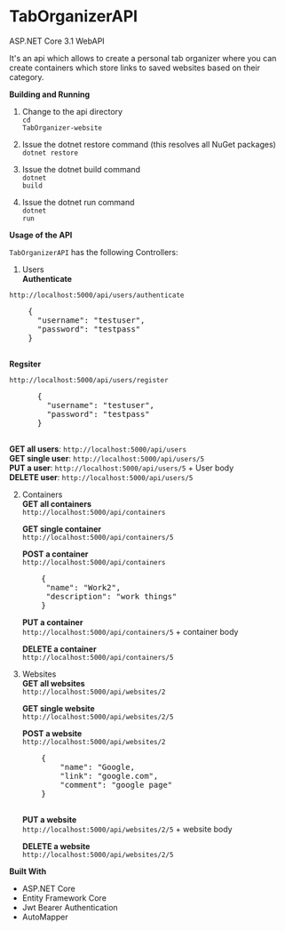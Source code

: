 # TabOrganizerAPI
ASP.NET Core 3.1 WebAPI

It's an api which allows to create a personal tab organizer where you can create containers which store links to saved websites based on their category.

<b>Building and Running</b>

1. Change to the api directory</br>
  <code>cd TabOrganizer-website</code>
  
2. Issue the dotnet restore command (this resolves all NuGet packages)</br>
  <code>dotnet restore</code>
  
3. Issue the dotnet build command</br>
  <code>dotnet build</code>
  
4. Issue the dotnet run command</br>
  <code>dotnet run</code>

<b>Usage of the API</b>

<code>TabOrganizerAPI</code> has the following Controllers:

1. Users</br>
  <b>Authenticate</b>
  
  <code>http://localhost:5000/api/users/authenticate</code>
  
   <pre>
    {
      "username": "testuser",
      "password": "testpass"
    }
   </pre>

  <b>Regsiter</b></br>
  
  <code>http://localhost:5000/api/users/register</code>
  
  <pre>
      {
        "username": "testuser",
        "password": "testpass"
      }
  </pre>
  
   <b>GET all users</b>:
   <code>http://localhost:5000/api/users</code></br>
   <b>GET single user</b>: 
   <code>http://localhost:5000/api/users/5</code></br>
   <b>PUT a user</b>: 
   <code>http://localhost:5000/api/users/5</code> + User body</br>
   <b>DELETE user</b>: 
   <code>http://localhost:5000/api/users/5</code>
  
 2. Containers</br>
    <b>GET all containers</b></br>
    <code>http://localhost:5000/api/containers</code>
    
    <b>GET single container</b></br>
    <code>http://localhost:5000/api/containers/5</code>
    
    <b>POST a container</b></br>
    <code>http://localhost:5000/api/containers</code>
   
    <pre>
        {
         "name": "Work2",
         "description": "work things"
        }
    </pre>
    
    <b>PUT a container</b></br>
    <code>http://localhost:5000/api/containers/5</code> + container body
    
    <b>DELETE a container</b></br>
    <code>http://localhost:5000/api/containers/5</code>
    
 3. Websites</br>
    <b>GET all websites</b></br>
    <code>http://localhost:5000/api/websites/2</code>
    
    <b>GET single website</b></br>
    <code>http://localhost:5000/api/websites/2/5</code>
    
    <b>POST a website</b></br>
    <code>http://localhost:5000/api/websites/2</code>
    
      <pre>
        {
            "name": "Google,
            "link": "google.com",
            "comment": "google page"
        }
      </pre>
      
    <b>PUT a website</b></br>
    <code>http://localhost:5000/api/websites/2/5</code> + website body
    
    <b>DELETE a website</b></br>
    <code>http://localhost:5000/api/websites/2/5</code>

<b>Built With</b>
<ul>
 <li>ASP.NET Core</li>
 
 <li>Entity Framework Core</li>
 
 <li>Jwt Bearer Authentication</li>
 
 <li>AutoMapper</li>
 </ul>
